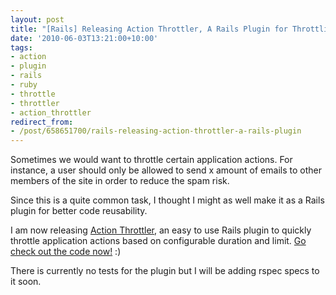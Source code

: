 ```yaml
---
layout: post
title: "[Rails] Releasing Action Throttler, A Rails Plugin for Throttling Actions"
date: '2010-06-03T13:21:00+10:00'
tags:
- action
- plugin
- rails
- ruby
- throttle
- throttler
- action_throttler
redirect_from:
- /post/658651700/rails-releasing-action-throttler-a-rails-plugin
---
```

Sometimes we would want to throttle certain application actions. For instance, a user should only be allowed to send x amount of emails to other members of the site in order to reduce the spam risk.

Since this is a quite common task, I thought I might as well make it as a Rails plugin for better code reusability.

I am now releasing [Action Throttler](http://github.com/fredwu/action_throttler), an easy to use Rails plugin to quickly throttle application actions based on configurable duration and limit. [Go check out the code now!](http://github.com/fredwu/action_throttler) :)

There is currently no tests for the plugin but I will be adding rspec specs to it soon.

